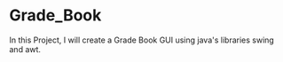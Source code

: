 # Grade_Book
In this Project, I will create a Grade Book  GUI using java's libraries swing and awt.
